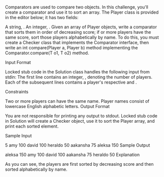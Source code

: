 Comparators are used to compare two objects. In this challenge, you'll create a comparator and use it to sort an array. The Player class is provided in the editor below; it has two fields:

A string, .
An integer, .
Given an array of  Player objects, write a comparator that sorts them in order of decreasing score; if  or more players have the same score, sort those players alphabetically by name. To do this, you must create a Checker class that implements the Comparator interface, then write an int compare(Player a, Player b) method implementing the Comparator.compare(T o1, T o2) method.

Input Format

Locked stub code in the Solution class handles the following input from stdin: 
The first line contains an integer, , denoting the number of players. 
Each of the  subsequent lines contains a player's respective  and .

Constraints

Two or more players can have the same name.
Player names consist of lowercase English alphabetic letters.
Output Format

You are not responsible for printing any output to stdout. Locked stub code in Solution will create a Checker object, use it to sort the Player array, and print each sorted element.

Sample Input

5
amy 100
david 100
heraldo 50
aakansha 75
aleksa 150
Sample Output

aleksa 150
amy 100
david 100
aakansha 75
heraldo 50
Explanation

As you can see, the players are first sorted by decreasing score and then sorted alphabetically by name.